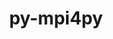 ---
title: "py-mpi4py"
layout: cache
categories: [package, v0.19]
meta: {"versions": ["3.1.4"], "compilers": ["gcc@=11.1.0", "gcc@=7.3.1", "gcc@=7.5.0", "oneapi@=2022.1.0"], "oss": ["amzn2", "ubuntu18.04", "ubuntu20.04"], "platforms": ["linux"], "targets": ["x86_64", "x86_64_v3"], "stacks": ["data-vis-sdk", "e4s", "e4s-oneapi", "ml-cpu", "ml-cuda"], "num_specs": 8, "num_specs_by_stack": {"ml-cpu": 1, "ml-cuda": 1, "data-vis-sdk": 1, "e4s": 3, "e4s-oneapi": 2}}
spec_details: [{"hash": "ktvydqindzaw6ieswdtl7tdfj2gbmxcg", "compiler": "gcc@=7.3.1", "versions": ["3.1.4"], "os": "amzn2", "platform": "linux", "target": "x86_64_v3", "variants": ["build_system=python_pip"], "stacks": ["ml-cpu"], "size": "-", "tarball": "https://binaries.spack.io/releases/v0.19/build_cache/linux-amzn2-x86_64_v3/gcc-7.3.1/py-mpi4py-3.1.4/linux-amzn2-x86_64_v3-gcc-7.3.1-py-mpi4py-3.1.4-ktvydqindzaw6ieswdtl7tdfj2gbmxcg.spack"}, {"hash": "x2j2o2ttnlaqdpzlhgvhfng2s6lcn3i6", "compiler": "gcc@=7.3.1", "versions": ["3.1.4"], "os": "amzn2", "platform": "linux", "target": "x86_64_v3", "variants": ["build_system=python_pip"], "stacks": ["ml-cuda"], "size": "-", "tarball": "https://binaries.spack.io/releases/v0.19/build_cache/linux-amzn2-x86_64_v3/gcc-7.3.1/py-mpi4py-3.1.4/linux-amzn2-x86_64_v3-gcc-7.3.1-py-mpi4py-3.1.4-x2j2o2ttnlaqdpzlhgvhfng2s6lcn3i6.spack"}, {"hash": "jp3qk6wkijwn7zm5laxxcdvjsfsoeu37", "compiler": "gcc@=7.5.0", "versions": ["3.1.4"], "os": "ubuntu18.04", "platform": "linux", "target": "x86_64", "variants": ["build_system=python_pip"], "stacks": ["data-vis-sdk"], "size": "-", "tarball": "https://binaries.spack.io/releases/v0.19/build_cache/linux-ubuntu18.04-x86_64/gcc-7.5.0/py-mpi4py-3.1.4/linux-ubuntu18.04-x86_64-gcc-7.5.0-py-mpi4py-3.1.4-jp3qk6wkijwn7zm5laxxcdvjsfsoeu37.spack"}, {"hash": "cgsghbxq35bfjdmwy2zebqfu2hgbaq2l", "compiler": "gcc@=11.1.0", "versions": ["3.1.4"], "os": "ubuntu20.04", "platform": "linux", "target": "x86_64", "variants": ["build_system=python_pip"], "stacks": ["e4s"], "size": "-", "tarball": "https://binaries.spack.io/releases/v0.19/build_cache/linux-ubuntu20.04-x86_64/gcc-11.1.0/py-mpi4py-3.1.4/linux-ubuntu20.04-x86_64-gcc-11.1.0-py-mpi4py-3.1.4-cgsghbxq35bfjdmwy2zebqfu2hgbaq2l.spack"}, {"hash": "bzkwyaf4lczvtsq5ormtfd3mt2gnnilr", "compiler": "gcc@=11.1.0", "versions": ["3.1.4"], "os": "ubuntu20.04", "platform": "linux", "target": "x86_64", "variants": ["build_system=python_pip"], "stacks": ["e4s"], "size": "-", "tarball": "https://binaries.spack.io/releases/v0.19/build_cache/linux-ubuntu20.04-x86_64/gcc-11.1.0/py-mpi4py-3.1.4/linux-ubuntu20.04-x86_64-gcc-11.1.0-py-mpi4py-3.1.4-bzkwyaf4lczvtsq5ormtfd3mt2gnnilr.spack"}, {"hash": "iwqeatfnscqinaou76ttzzstm4ysydaf", "compiler": "gcc@=11.1.0", "versions": ["3.1.4"], "os": "ubuntu20.04", "platform": "linux", "target": "x86_64", "variants": ["build_system=python_pip"], "stacks": ["e4s"], "size": "-", "tarball": "https://binaries.spack.io/releases/v0.19/build_cache/linux-ubuntu20.04-x86_64/gcc-11.1.0/py-mpi4py-3.1.4/linux-ubuntu20.04-x86_64-gcc-11.1.0-py-mpi4py-3.1.4-iwqeatfnscqinaou76ttzzstm4ysydaf.spack"}, {"hash": "6r3kgx3tmrt5f6ogvwj2h6esq5bnreh5", "compiler": "oneapi@=2022.1.0", "versions": ["3.1.4"], "os": "ubuntu20.04", "platform": "linux", "target": "x86_64", "variants": ["build_system=python_pip"], "stacks": ["e4s-oneapi"], "size": "-", "tarball": "https://binaries.spack.io/releases/v0.19/build_cache/linux-ubuntu20.04-x86_64/oneapi-2022.1.0/py-mpi4py-3.1.4/linux-ubuntu20.04-x86_64-oneapi-2022.1.0-py-mpi4py-3.1.4-6r3kgx3tmrt5f6ogvwj2h6esq5bnreh5.spack"}, {"hash": "rsxec6t6zzaswd7wnvykypexv53uveem", "compiler": "oneapi@=2022.1.0", "versions": ["3.1.4"], "os": "ubuntu20.04", "platform": "linux", "target": "x86_64", "variants": ["build_system=python_pip"], "stacks": ["e4s-oneapi"], "size": "-", "tarball": "https://binaries.spack.io/releases/v0.19/build_cache/linux-ubuntu20.04-x86_64/oneapi-2022.1.0/py-mpi4py-3.1.4/linux-ubuntu20.04-x86_64-oneapi-2022.1.0-py-mpi4py-3.1.4-rsxec6t6zzaswd7wnvykypexv53uveem.spack"}]
---